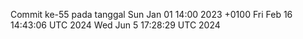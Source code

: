 Commit ke-55 pada tanggal Sun Jan 01 14:00 2023 +0100
Fri Feb 16 14:43:06 UTC 2024
Wed Jun  5 17:28:29 UTC 2024

